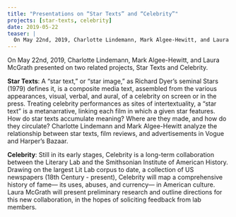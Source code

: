 ```yaml
---
title: "Presentations on “Star Texts” and “Celebrity”"
projects: [star-texts, celebrity]
date: 2019-05-22
teaser: |
  On May 22nd, 2019, Charlotte Lindemann, Mark Algee-Hewitt, and Laura McGrath presented on two related projects, Star Texts and Celebrity.
---
```


On May 22nd, 2019, Charlotte Lindemann, Mark Algee-Hewitt, and Laura McGrath presented on two related projects, Star Texts and Celebrity.

**Star Texts**: A “star text,” or “star image,” as Richard Dyer’s seminal Stars (1979) defines it, is a composite media text, assembled from the various appearances, visual, verbal, and aural, of a celebrity on screen or in the press. Treating celebrity performances as sites of intertextuality, a “star text” is a metanarrative, linking each film in which a given star features. How do star texts accumulate meaning? Where are they made, and how do they circulate? Charlotte Lindemann and Mark Algee-Hewitt analyze the relationship between star texts, film reviews, and advertisements in Vogue and Harper’s Bazaar.

**Celebrity**: Still in its early stages, Celebrity is a long-term collaboration between the Literary Lab and the Smithsonian Institute of American History. Drawing on the largest Lit Lab corpus to date, a collection of US newspapers (18th Century - present), Celebrity will map a comprehensive history of fame— its uses, abuses, and currency— in American culture. Laura McGrath will present preliminary research and outline directions for this new collaboration, in the hopes of soliciting feedback from lab members.
